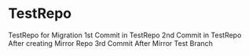 # TestRepo
TestRepo for Migration
1st Commit in TestRepo
2nd Commit in TestRepo After creating Mirror Repo
3rd Commit After Mirror
Test Branch

